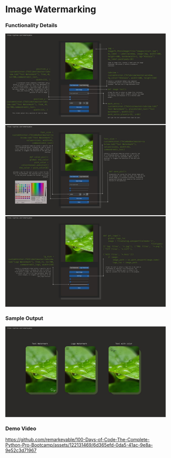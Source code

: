 <h1> Image Watermarking </h1>
<h3> Functionality Details </h3>

<p align ="center">
           <img src ="img/1.jpg">
           <br>
           <img src ="img/2.jpg">
           <br>
           <img src ="img/3.jpg">
  
</p>  

<h3> Sample Output </h3>
<p align ="center">
           <img src ="img/4.jpg">
        
</p>  
<h3> Demo Video </h3>


https://github.com/remarkeyable/100-Days-of-Code-The-Complete-Python-Pro-Bootcamp/assets/122131469/6d365efd-0da5-41ac-9e8a-9e52c3d71967

